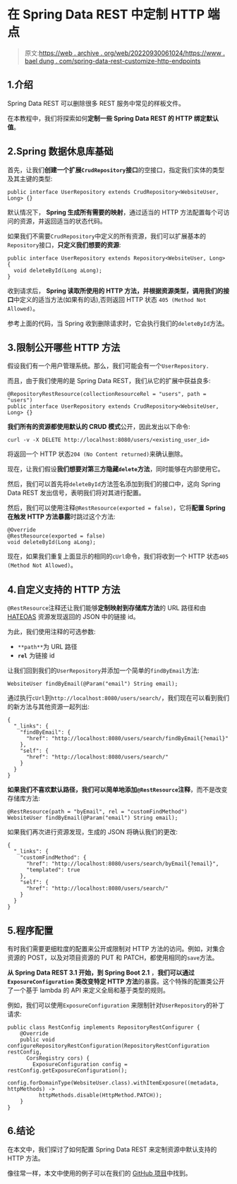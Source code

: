 # 在 Spring Data REST 中定制 HTTP 端点

> 原文:[https://web . archive . org/web/20220930061024/https://www . bael dung . com/spring-data-rest-customize-http-endpoints](https://web.archive.org/web/20220930061024/https://www.baeldung.com/spring-data-rest-customize-http-endpoints)

## 1.介绍

Spring Data REST 可以删除很多 REST 服务中常见的样板文件。

在本教程中，我们将探索如何**定制一些 Spring Data REST 的 HTTP 绑定默认值**。

## 2.Spring 数据休息库基础

首先，让我们**创建一个扩展`CrudRepository`接口**的空接口，指定我们实体的类型及其主键的类型:

```
public interface UserRepository extends CrudRepository<WebsiteUser, Long> {}
```

默认情况下， **Spring 生成所有需要的映射**，通过适当的 HTTP 方法配置每个可访问的资源，并返回适当的状态代码。

如果我们不需要`CrudRepository`中定义的所有资源，我们可以扩展基本的`Repository`接口，**只定义我们想要的资源**:

```
public interface UserRepository extends Repository<WebsiteUser, Long> {
  void deleteById(Long aLong);
}
```

收到请求后， **Spring 读取所使用的 HTTP 方法，并根据资源类型，调用我们的接口**中定义的适当方法(如果有的话),否则返回 HTTP 状态 `405 (Method Not Allowed)`。

参考上面的代码，当 Spring 收到删除请求时，它会执行我们的`deleteById`方法。

## 3.限制公开哪些 HTTP 方法

假设我们有一个用户管理系统。那么，我们可能会有一个`UserRepository.`

而且，由于我们使用的是 Spring Data REST，我们从它的扩展中获益良多:

```
@RepositoryRestResource(collectionResourceRel = "users", path = "users")
public interface UserRepository extends CrudRepository<WebsiteUser, Long> {}
```

**我们所有的资源都使用默认的 CRUD 模式**公开，因此发出以下命令:

```
curl -v -X DELETE http://localhost:8080/users/<existing_user_id>
```

将返回一个 HTTP 状态`204 (No Content returned)`来确认删除。

现在，让我们假设**我们想要对第三方隐藏`delete`方法**，同时能够在内部使用它。

然后，我们可以首先将`deleteById`方法签名添加到我们的接口中，这向 Spring Data REST 发出信号，表明我们将对其进行配置。

然后，我们可以使用注释`@RestResource(exported = false)`，它将**配置 Spring 在触发 HTTP 方法暴露**时跳过这个方法:

```
@Override
@RestResource(exported = false)
void deleteById(Long aLong);
```

现在，如果我们重复上面显示的相同的`cUrl`命令，我们将收到一个 HTTP 状态`405 (Method Not Allowed)`。

## 4.自定义支持的 HTTP 方法

`@RestResource`注释还让我们能够**定制映射到存储库方法**的 URL 路径和由 [HATEOAS](/web/20220913030920/https://www.baeldung.com/spring-hateoas-tutorial) 资源发现返回的 JSON 中的链接 id。

为此，我们使用注释的可选参数:

*   `**path**`为 URL 路径
*   **`rel`** 为链接 id

让我们回到我们的`UserRepository`并添加一个简单的`findByEmail`方法:

```
WebsiteUser findByEmail(@Param("email") String email);
```

通过执行`cUrl`到`http://localhost:8080/users/search/`，我们现在可以看到我们的新方法与其他资源一起列出:

```
{
  "_links": {
    "findByEmail": {
      "href": "http://localhost:8080/users/search/findByEmail{?email}"
    },
    "self": {
      "href": "http://localhost:8080/users/search/"
    }
  }
}
```

**如果我们不喜欢默认路径，我们可以简单地添加`@RestResource`注释**，而不是改变存储库方法:

```
@RestResource(path = "byEmail", rel = "customFindMethod")
WebsiteUser findByEmail(@Param("email") String email);
```

如果我们再次进行资源发现，生成的 JSON 将确认我们的更改:

```
{
  "_links": {
    "customFindMethod": {
      "href": "http://localhost:8080/users/search/byEmail{?email}",
      "templated": true
    },
    "self": {
      "href": "http://localhost:8080/users/search/"
    }
  }
}
```

## 5.程序配置

有时我们需要更细粒度的配置来公开或限制对 HTTP 方法的访问。例如，对集合资源的 POST，以及对项目资源的 PUT 和 PATCH，都使用相同的`save`方法。

**从 Spring Data REST 3.1 开始，到 Spring Boot 2.1** ，**我们可以通过`ExposureConfiguration` 类改变特定 HTTP 方法**的暴露。这个特殊的配置类公开了一个基于 lambda 的 API 来定义全局和基于类型的规则。

例如，我们可以使用`ExposureConfiguration` 来限制针对`UserRepository`的补丁请求:

```
public class RestConfig implements RepositoryRestConfigurer {
    @Override
    public void configureRepositoryRestConfiguration(RepositoryRestConfiguration restConfig,
      CorsRegistry cors) {
        ExposureConfiguration config = restConfig.getExposureConfiguration();
        config.forDomainType(WebsiteUser.class).withItemExposure((metadata, httpMethods) ->
          httpMethods.disable(HttpMethod.PATCH));
    }
}
```

## 6.结论

在本文中，我们探讨了如何配置 Spring Data REST 来定制资源中默认支持的 HTTP 方法。

像往常一样，本文中使用的例子可以在我们的 [GitHub 项目](https://web.archive.org/web/20220913030920/https://github.com/eugenp/tutorials/tree/master/persistence-modules/spring-data-rest)中找到。